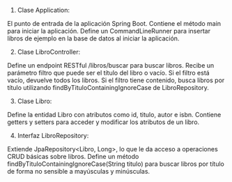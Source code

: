 1. Clase Application:

El punto de entrada de la aplicación Spring Boot.
Contiene el método main para iniciar la aplicación.
Define un CommandLineRunner para insertar libros de ejemplo en la base de datos al iniciar la aplicación.

2. Clase LibroController:

Define un endpoint RESTful /libros/buscar para buscar libros.
Recibe un parámetro filtro que puede ser el título del libro o vacío.
Si el filtro está vacío, devuelve todos los libros.
Si el filtro tiene contenido, busca libros por título utilizando findByTituloContainingIgnoreCase de LibroRepository.

3. Clase Libro:

Define la entidad Libro con atributos como id, titulo, autor e isbn.
Contiene getters y setters para acceder y modificar los atributos de un libro.

4. Interfaz LibroRepository:

Extiende JpaRepository<Libro, Long>, lo que le da acceso a operaciones CRUD básicas sobre libros.
Define un método findByTituloContainingIgnoreCase(String titulo) para buscar libros por título de forma no sensible a mayúsculas y minúsculas.

